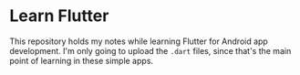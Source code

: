# Learn Flutter
This repository holds my notes while learning Flutter for Android app development. I'm only going to upload the `.dart` files, since that's the main point of learning in these simple apps.
